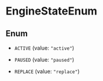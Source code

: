 

# EngineStateEnum

## Enum


* `ACTIVE` (value: `"active"`)

* `PAUSED` (value: `"paused"`)

* `REPLACE` (value: `"replace"`)



